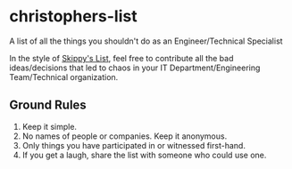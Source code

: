 # christophers-list
A list of all the things you shouldn't do as an Engineer/Technical Specialist

In the style of [Skippy's List](http://skippyslist.com/list/), feel free to contribute all the bad ideas/decisions that led to chaos in your IT Department/Engineering Team/Technical organization.

## Ground Rules
1. Keep it simple.
2. No names of people or companies. Keep it anonymous. 
3. Only things you have participated in or witnessed first-hand.
4. If you get a laugh, share the list with someone who could use one.

